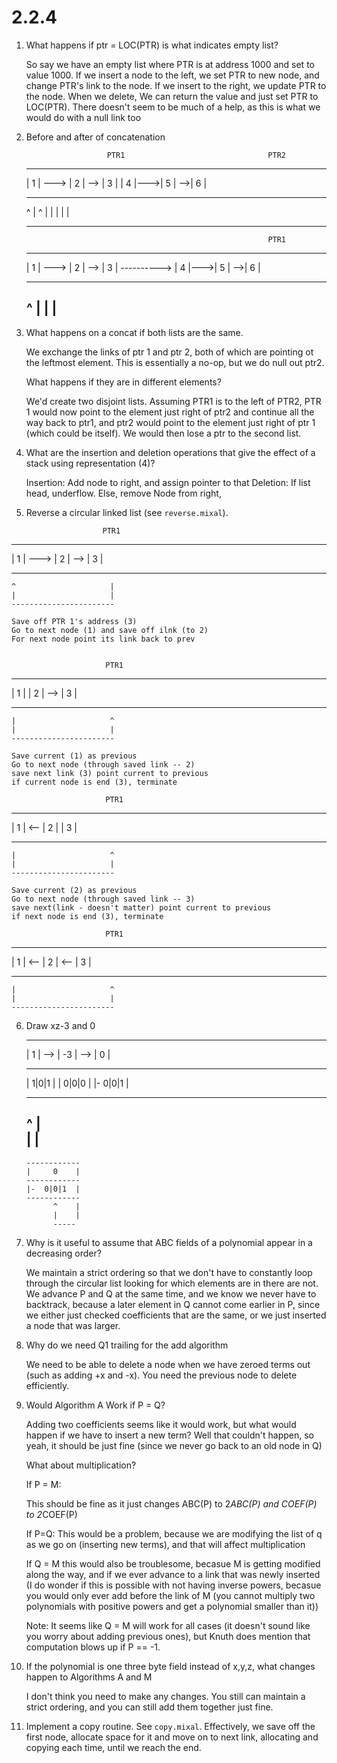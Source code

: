 # 2.2.4 

1)  What happens if ptr = LOC(PTR) is what indicates empty list?

    So say we have an empty list where PTR is at address 1000 and set to value 1000. If we insert a node to the left,
    we set PTR to new node, and change PTR's link to the node. If we insert to the right, we update PTR to the node.
    When we delete, We can return the value and just set PTR to LOC(PTR). There doesn't seem to be much of a help, as this is what we would do with a null link too

2) Before and after of concatenation

                         PTR1                                PTR2
   -----      -----     -----             -----    -----    -----
   | 1 | ---> | 2 | --> | 3 |             | 4 |--->| 5 | -->| 6 |
   -----      -----     -----             -----    -----    -----
    ^                     |                  ^                 |
    |                     |                  |                 |
    -----------------------                  -------------------


                                                             PTR1
   -----      -----     -----             -----    -----    -----
   | 1 | ---> | 2 | --> | 3 | ----------> | 4 |--->| 5 | -->| 6 |
   -----      -----     -----             -----    -----    -----
    ^                                                         |
    |                                                         |
    -----------------------------------------------------------

3)  What happens on a concat if both lists are the same.

    We exchange the links of ptr 1 and ptr 2, both of which are pointing ot the leftmost element.
    This is essentially a no-op, but we do null out ptr2.

    What happens if they are in different elements? 

    We'd create two disjoint lists. Assuming PTR1 is to the left of PTR2, PTR 1 would now point to the element just right of 
    ptr2 and continue all the way back to ptr1, and ptr2 would point to the element just right of ptr 1 (which could be itself). We would then lose a ptr to the second list.

4)  What are the insertion and deletion operations that give the effect of a stack using representation (4)?

    Insertion:
        Add node to right, and assign pointer to that
    Deletion:
        If list head, underflow. Else, remove Node from right,

5)  Reverse a circular linked list (see `reverse.mixal`).  

                         PTR1
   -----      -----     -----
   | 1 | ---> | 2 | --> | 3 |
   -----      -----     -----
    ^                     |  
    |                     |  
    -----------------------

    Save off PTR 1's address (3)
    Go to next node (1) and save off ilnk (to 2)
    For next node point its link back to prev

    
                         PTR1
   -----      -----     -----
   | 1 |      | 2 | --> | 3 |
   -----      -----     -----
    |                     ^  
    |                     |  
    -----------------------

    Save current (1) as previous
    Go to next node (through saved link -- 2)
    save next link (3) point current to previous
    if current node is end (3), terminate

                         PTR1
   -----      -----     -----
   | 1 | <--  | 2 |     | 3 |
   -----      -----     -----
    |                     ^  
    |                     |  
    -----------------------
    
    Save current (2) as previous
    Go to next node (through saved link -- 3)
    save next(link - doesn't matter) point current to previous
    if next node is end (3), terminate

                         PTR1
   -----      -----     -----
   | 1 | <--  | 2 | <-- | 3 |
   -----      -----     -----
    |                     ^  
    |                     |  
    -----------------------

6) Draw xz-3 and 0
                                                   
   --------      ---------      ------------
   |   1   | --> |  -3   |  --> |     0    |
   --------      --------       ------------
   | 1|0|1 |     | 0|0|0 |      |-  0|0|1  |
   ---------     ---------      ------------
    ^                                 |  
    |                                 |  
    -----------------------------------
    

       ------------
       |     0    |
       ------------
       |-  0|0|1  |
       ------------
             ^    |  
             |    |  
             -----

7)  Why is it useful to assume that ABC fields of a polynomial appear in a decreasing order?

    We maintain a strict ordering so that we don't have to constantly loop through the circular list looking
    for which elements are in there are not. We advance P and Q at the same time, and  we know we never have to backtrack, because a later element in Q cannot come earlier in P, since we either just checked coefficients that are the same,
    or we just inserted a node that was larger.

8) Why do we need Q1 trailing for the add algorithm

   We need to be able to delete a node when we have zeroed terms out (such as adding +x and -x). You need the 
   previous node to delete efficiently.


9) Would Algorithm A Work if P = Q? 

   Adding two coefficients seems like it would work, but what would happen if we have to insert a new term?
   Well that couldn't happen, so yeah, it should be just fine (since we never go back to an old node in Q)

   What about multiplication?

   If P = M:

    This should be fine as it just changes ABC(P) to 2*ABC(P) and COEF(P) to 2*COEF(P)

   If P=Q:
        This would be a problem, because we are modifying the list of q as we go on (inserting new terms), and 
        that will affect multiplication

   If Q = M this would also be troublesome, becasue M is getting modified along the way, and if we ever advance to a link that was newly inserted (I do wonder if this is possible with not having inverse powers, becasue you would only ever add before the link of M (you cannot multiply two polynomials with positive powers and get a polynomial smaller than it))
    

    Note: It seems like Q = M will work for all cases (it doesn't sound like you worry about adding previous ones), but Knuth does mention that computation blows up if P == -1.

10) If the polynomial is one three byte field instead of x,y,z, what changes happen to Algorithms A and M

    

    I don't think you need to make any changes. You still can maintain a strict ordering, and you can still add them together
    just fine.

11) Implement a copy routine. See `copy.mixal`. Effectively, we save off the first node, allocate space for it and move on to next link, allocating and copying each time, until we reach the end. 
